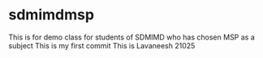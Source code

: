 # sdmimdmsp
This is for demo class for students of SDMIMD who has chosen MSP as a subject
This is my first commit 
This is Lavaneesh 21025
